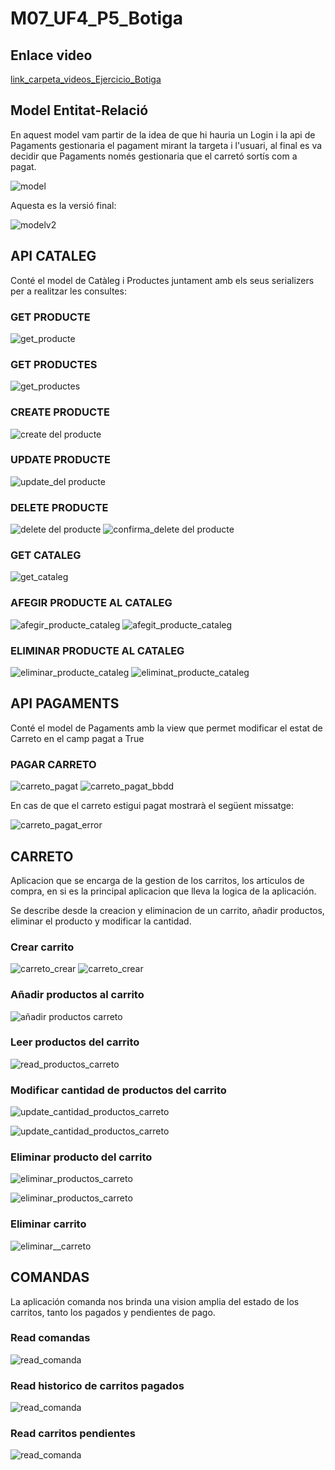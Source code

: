 # M07_UF4_P5_Botiga

<h2> Enlace video  </h2>

[link_carpeta_videos_Ejercicio_Botiga](https://drive.google.com/drive/folders/1pimc6uB7hOOn-VYYomya7N910kRowEcn?usp=sharing)



<h2> Model Entitat-Relació </h2>

En aquest model vam partir de la idea de que hi hauria un Login i la api de Pagaments gestionaria el pagament mirant la targeta i l'usuari, al final es va decidir que Pagaments només gestionaria que el carretó sortís com a pagat.

![model](imatges/modelentitatrelacio.png)

Aquesta es la versió final: 

![modelv2](imatges/versio2bbdd.png)

<h2>API CATALEG </h2>

Conté el model de Catàleg i Productes juntament amb els seus serializers per a realitzar les consultes:
<h3> GET PRODUCTE </h3>

![get_producte](imatges/get_productes.png)

<h3> GET PRODUCTES </h3>

![get_productes](imatges/get_all_productes.png)

<h3> CREATE PRODUCTE </h3>

![create del producte](imatges/create_producte.png)

<h3> UPDATE PRODUCTE </h3>

![update_del producte](imatges/update_producte.png)

<h3> DELETE PRODUCTE </h3>

![delete del producte](imatges/delete_producte.png)
![confirma_delete del producte](imatges/producte_eliminat.png)

<h3> GET CATALEG </h3>

![get_cataleg](imatges/get_cataleg.png)

<h3> AFEGIR PRODUCTE AL CATALEG </h3>

![afegir_producte_cataleg](imatges/create_producte_cataleg.png)
![afegit_producte_cataleg](imatges/producte_afegit_cataleg.png)


<h3> ELIMINAR PRODUCTE AL CATALEG </h3>

![eliminar_producte_cataleg](imatges/delete_producte_cataleg.png)
![eliminat_producte_cataleg](imatges/producte_cataleg_eliminat.png)


<h2> API PAGAMENTS </h2>

Conté el model de Pagaments amb la view que permet modificar el estat de Carreto en el camp pagat a True

<h3> PAGAR CARRETO </h3>

![carreto_pagat](imatges/carreto_pagat.png)
![carreto_pagat_bbdd](imatges/carreto_pagat_bbdd.png)

En cas de que el carreto estigui pagat mostrarà el següent missatge: 

![carreto_pagat_error](imatges/control_errors_pagaments.png)

<h2> CARRETO </h2>

Aplicacion que se encarga de la gestion de los carritos, los articulos de compra, en si es la principal aplicacion que lleva la logica de la aplicación. 

Se describe desde la creacion y eliminacion de un carrito, añadir productos, eliminar el producto y modificar la cantidad.

<h3> Crear carrito</h3>

![carreto_crear](imatges/add_carreto_0.png)
![carreto_crear](imatges/add_carreto_1.png)

<h3> Añadir productos al carrito</h3>

![añadir productos carreto](imatges/add_productoAlcarreto_0.png)

<h3> Leer productos del carrito</h3>

![read_productos_carreto](imatges/read_productoAlcarreto_0.png)

<h3> Modificar cantidad de productos del carrito</h3>

![update_cantidad_productos_carreto](imatges/update_cantidad_productoAlcarreto_0.png)

![update_cantidad_productos_carreto](imatges/update_cantidad_productoAlcarreto_1.png)

<h3> Eliminar producto del carrito</h3>

![eliminar_productos_carreto](imatges/eliminar_productoAlcarreto_0.png)

![eliminar_productos_carreto](imatges/eliminar_productoAlcarreto_1.png)

<h3> Eliminar carrito</h3>


![eliminar__carreto](imatges/delete_carreto_0.png)

<h2> COMANDAS</h2>

La aplicación comanda nos brinda una vision amplia del estado de los carritos, tanto los pagados y pendientes de pago.

<h3> Read comandas </h3>

![read_comanda](imatges/comandas_0.png)

<h3> Read historico de carritos pagados</h3>

![read_comanda](imatges/comandas_historico_carritos.png)

<h3> Read carritos pendientes</h3>

![read_comanda](imatges/comandas_pendientes_carritos.png)